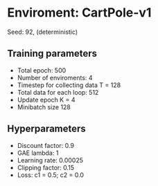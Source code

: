 # Enviroment: CartPole-v1
Seed: 92, (deterministic)
## Training parameters
- Total epoch: 500
- Number of enviroments: 4
- Timestep for collecting data T = 128
- Total data for each loop: 512
- Update epoch K = 4
- Minibatch size 128

## Hyperparameters
* Discount factor: 0.9
* GAE lambda: 1
* Learning rate: 0.00025
* Clipping factor: 0.15
* Loss: c1 = 0.5; c2 = 0.0
